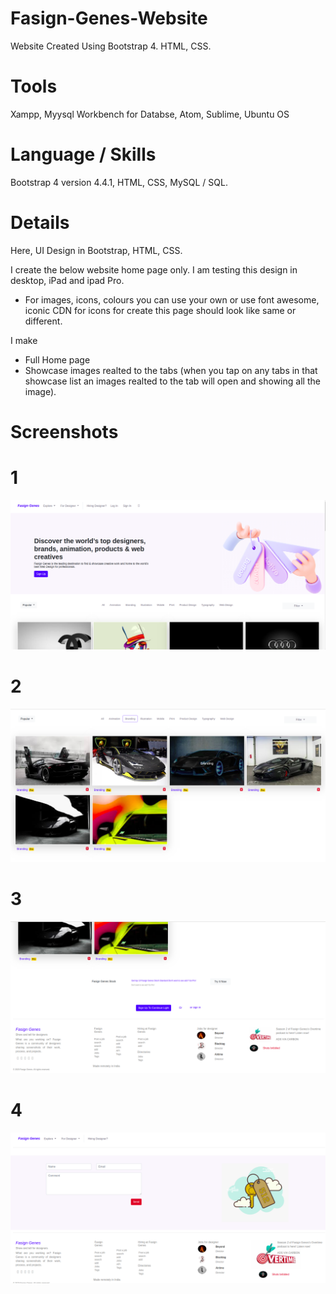 # Fasign-Genes-Website
Website Created Using Bootstrap 4. HTML, CSS.

# Tools
Xampp, Myysql Workbench for Databse, Atom, Sublime, Ubuntu OS

# Language / Skills
Bootstrap 4 version 4.4.1, HTML, CSS, MySQL / SQL.

# Details

Here, UI Design in Bootstrap, HTML, CSS.

I create the below website home page only. I am testing this design in desktop, iPad and ipad Pro.

- For images, icons, colours you can use your own or use font awesome, iconic CDN for icons for create this page should look like same or different.

I make
-  Full Home page
-  Showcase images realted to the tabs (when you tap on any tabs in that showcase list an images realted to the tab will open and showing all the image).


# Screenshots

# 1
![alt text](https://github.com/Bharti-Parmar/Fasign-Genes-Website/blob/master/Screenshot%20from%202020-04-25%2011-40-43.png)
# 2
![alt text](https://github.com/Bharti-Parmar/Fasign-Genes-Website/blob/master/Screenshot%20from%202020-04-25%2011-40-50.png)
# 3
![alt text](https://github.com/Bharti-Parmar/Fasign-Genes-Website/blob/master/Screenshot%20from%202020-04-25%2011-40-55.png)
# 4
![alt text](https://github.com/Bharti-Parmar/Fasign-Genes-Website/blob/master/Screenshot%20from%202020-04-25%2011-54-12.png)
